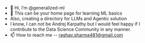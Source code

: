 - 👋 Hi, I’m @generalized-ml
- 👀 This can be your home page for learning ML basics
- Also, creating a directory for LLMs and Agentic solution
- I know, I can not be Andrej Karpathy but I would feel happy if I contribute to the Data Science Community in any manner. 
- 📫 How to reach me -- raghav.sharma481@gmail.com

<!---
generalized-ml/generalized-ml is a ✨ special ✨ repository because its `README.md` (this file) appears on your GitHub profile.
You can click the Preview link to take a look at your changes.
--->

